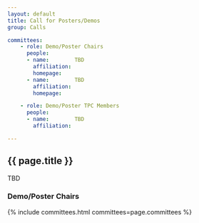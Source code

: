 ```yaml
---
layout: default
title: Call for Posters/Demos
group: Calls

committees:
    - role: Demo/Poster Chairs
      people:
      - name:        TBD
        affiliation: 
        homepage:    
      - name:        TBD
        affiliation: 
        homepage:    

    - role: Demo/Poster TPC Members
      people:
      - name:        TBD
        affiliation: 

---
```


## {{ page.title }}

TBD

### Demo/Poster Chairs

{% include committees.html committees=page.committees %}
